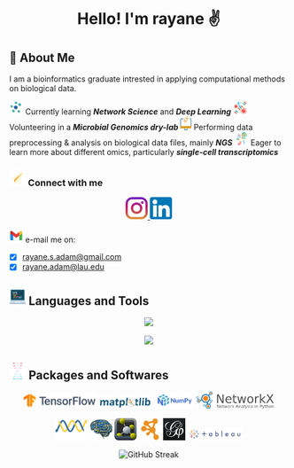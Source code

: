 # <p align="center"> Hello! I'm rayane ✌️

<!-- ![visitors](https://visitor-badge.glitch.me/badge?page_id=raysas.raysas&left_color=green&right_color=red) -->

## 🎯 About Me

I am a bioinformatics graduate intrested in applying computational methods on biological data. 

<!-- got it from https://img.icons8.com/?size=100&id=12383&format=png&color=000000 -->
<img src='./images/icons8-neural-network-100.png' width=25 height=25> Currently learning ***Network Science*** and ***Deep Learning*** 
<img src='./images/icons8-gene-64.png' width=25 height=25> Volunteering in a ***Microbial Genomics dry-lab***
<img src='./images/NGS.png' width=20 height=25> Performing data preprocessing & analysis on biological data files, mainly ___NGS___
<img src='./images/sc.png' width=25 height=25> Eager to learn more about different omics, particularly ___single-cell transcriptomics___

### <img src="images/icons8-paper-plane-48.png" width=30 height=30> Connect with me


<p align='center'>    
    <a href="https://www.instagram.com/rayanewithane/">
        <img src='./images/instagram.png' width=40  />
    </a>
    <a href="https://www.linkedin.com/in/rayane-adam-a3ba9a224/">
        <img src='./images/linkedin.png' width=40 />
    </a>
</p> 

<img src='./images/icons8-gmail-48.png' width=25> e-mail me on:  
* [X] rayane.s.adam@gmail.com  
* [X] rayane.adam@lau.edu

## <img src="images/programming.png" width=30 height=30> Languages and Tools

<p align="center">
    <img src="https://skillicons.dev/icons?i=python,r,bash,java,html,css,markdown,latex" />
</p>
<p align='center'>
    <img src="https://skillicons.dev/icons?i=windows,linux,ubuntu,git,github,vscode,anaconda" />
</p>
<!-- figma, matlab, docker -->

## <img src="images/bioinformatics.png" width=30 height=30> Packages and Softwares

<div>
    <p align='center'>
        <img src="images/tensorflow.svg" width=130 >
        <img src="images/matplotlib.svg" width=100>
        <img src="images/numpy.png" width=70>
        <img src="images/networkx.svg" width=140>
        <!-- <img src="images/hex-tidyverse.png" width=30> -->
    </p>
    <p align='center'>
        <img src="images/biopython.png" width=60>
        <img src="images/nibabel-logo.svg" width=40>
        <img src="images/pymol.png" width=40>
        <img src="images/cytoscape.svg" width=40>
        <img src="images/gephi.png" width=40>
        <img src="images/tableau.png" width=100>
    </p>
<!-- bioconductor packages -->
</div>

<p align="center">
    <img src="https://streak-stats.demolab.com?user=raysas&theme=rising-sun" alt="GitHub Streak"> 
</p>

<!-- <p align='left'>
    <i>Reach out and connect with me on:</i>
</p>
<p align='center'>    
    <a href="https://www.instagram.com/rayanewithane/">
        <img src="https://skillicons.dev/icons?i=instagram" />
    </a>
    <a href="https://www.linkedin.com/in/rayane-adam-a3ba9a224/">
        <img src="https://skillicons.dev/icons?i=linkedin" />
    </a>
</p> -->